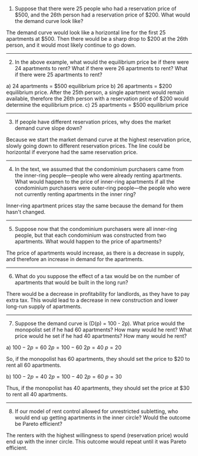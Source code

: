 
1. Suppose that there were 25 people who had a reservation price of \$500, and the 26th person had a reservation price of \$200. What would the demand curve look like?

The demand curve would look like a horizontal line for the first 25 apartments at $500. Then there would be a sharp drop to $200 at the 26th person, and it would most likely continue to go down.

---
2. In the above example, what would the equilibrium price be if there were 24 apartments to rent? What if there were 26 apartments to rent? What if there were 25 apartments to rent?

a) 24 apartments = $500 equilibrium price
b) 26 apartments = $200 equilibrium price. After the 25th person, a single apartment would remain available, therefore the 26th person with a reservation price of $200 would determine the equilibrium price.
c) 25 apartments = $500 equilibrium price

---
3. If people have different reservation prices, why does the market demand curve slope down?

Because we start the market demand curve at the highest reservation price, slowly going down to different reservation prices. The line could be horizontal if everyone had the same reservation price.

---
4. In the text, we assumed that the condominium purchasers came from the inner-ring people—people who were already renting apartments. What would happen to the price of inner-ring apartments if all the condominium purchasers were outer-ring people—the people who were not currently renting apartments in the inner ring?

Inner-ring apartment prices stay the same because the demand for them hasn't changed.

---
5. Suppose now that the condominium purchasers were all inner-ring people, but that each condominium was constructed from two apartments. What would happen to the price of apartments?

The price of apartments would increase, as there is a decrease in supply, and therefore an increase in demand for the apartments.

---
6. What do you suppose the effect of a tax would be on the number of apartments that would be built in the long run?

There would be a decrease in profitability for landlords, as they have to pay extra tax. This would lead to a decrease in new construction and lower long-run supply of apartments.

---
7. Suppose the demand curve is \(D(p) = 100 - 2p\). What price would the monopolist set if he had 60 apartments? How many would he rent? What price would he set if he had 40 apartments? How many would he rent?

a) $100 - 2p = 60$
$2p = 100 - 60$
$2p = 40$
$p = 20$

So, if the monopolist has 60 apartments, they should set the price to $20 to rent all 60 apartments.

b) $100 - 2p = 40$
$2p = 100 - 40$
$2p = 60$
$p = 30$

Thus, if the monopolist has 40 apartments, they should set the price at $30 to rent all 40 apartments.


---
8. If our model of rent control allowed for unrestricted subletting, who would end up getting apartments in the inner circle? Would the outcome be Pareto efficient?

The renters with the highest willingness to spend (reservation price) would end up with the inner circle. This outcome would repeat until it was Pareto efficient. 

